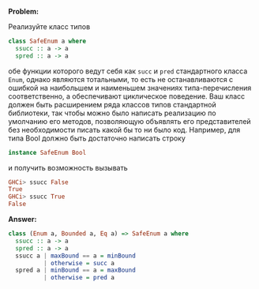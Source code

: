 **Problem:**

Реализуйте класс типов

```haskell
class SafeEnum a where
  ssucc :: a -> a
  spred :: a -> a
```
обе функции которого ведут себя как `succ` и `pred`
стандартного класса `Enum`, однако являются тотальными,
то есть не останавливаются с ошибкой на наибольшем и наименьшем
значениях типа-перечисления соответственно, а обеспечивают циклическое поведение.
Ваш класс должен быть расширением ряда классов типов стандартной библиотеки,
так чтобы можно было написать реализацию по умолчанию его методов,
позволяющую объявлять его представителей без необходимости писать
какой бы то ни было код. Например, для типа Bool должно быть достаточно написать строку

```haskell
instance SafeEnum Bool
```
и получить возможность вызывать

```haskell
GHCi> ssucc False
True
GHCi> ssucc True
False
```

**Answer:**

```haskell
class (Enum a, Bounded a, Eq a) => SafeEnum a where
  ssucc :: a -> a
  spred :: a -> a
  ssucc a | maxBound == a = minBound
          | otherwise = succ a
  spred a | minBound == a = maxBound
          | otherwise = pred a
```
